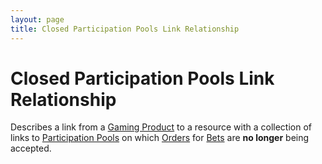 ```yaml
---
layout: page
title: Closed Participation Pools Link Relationship
---
```

# Closed Participation Pools Link Relationship

Describes a link from a [Gaming Product](../concepts/gaming-product) to a resource with a collection of links to [Participation Pools](../concepts/participation-pool) on which [Orders](../concepts/order) for [Bets](../concepts/bet) are **no longer** being accepted.
